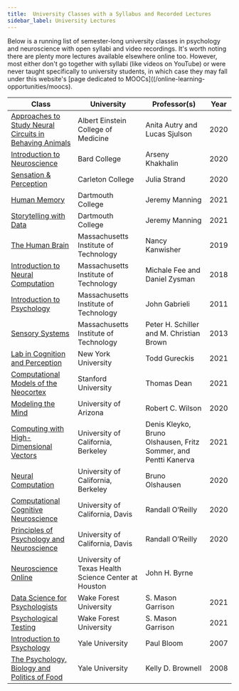 ```yaml
---
title:  University Classes with a Syllabus and Recorded Lectures
sidebar_label: University Lectures
---
```


Below is a running list of semester-long university classes in psychology and neuroscience with open syllabi and video recordings. It's worth noting there are plenty more lectures available elsewhere online too. However, most either don't go together with syllabi (like videos on YouTube) or were never taught specifically to university students, in which case they may fall under this website's [page dedicated to MOOCs]((/online-learning-opportunities/moocs).

| Class | University | Professor(s) | Year |
|----------|---------|--------------|------|
| [Approaches to Study Neural Circuits in Behaving Animals](https://github.com/SjulsonLab/methods_class) | Albert Einstein College of Medicine | Anita Autry and Lucas Sjulson | 2020 |
| [Introduction to Neuroscience](https://github.com/khakhalin/Teaching/blob/master/Intro_Neuroscience/readings_neuro.md) | Bard College | Arseny Khakhalin | 2020 |
| [Sensation & Perception](https://tinyurl.com/SandP-Strand) | Carleton College | Julia Strand | 2020 |
| [Human Memory](https://github.com/ContextLab/human-memory) | Dartmouth College | Jeremy Manning | 2021 |
| [Storytelling with Data](https://github.com/ContextLab/storytelling-with-data) | Dartmouth College | Jeremy Manning | 2021 |
| [The Human Brain](https://ocw.mit.edu/courses/brain-and-cognitive-sciences/9-13-the-human-brain-spring-2019) | Massachusetts Institute of Technology | Nancy Kanwisher | 2019 |
| [Introduction to Neural Computation](https://ocw.mit.edu/courses/brain-and-cognitive-sciences/9-40-introduction-to-neural-computation-spring-2018/) | Massachusetts Institute of Technology | Michale Fee and Daniel Zysman | 2018 |
| [Introduction to Psychology](https://ocw.mit.edu/courses/brain-and-cognitive-sciences/9-00sc-introduction-to-psychology-fall-2011) | Massachusetts Institute of Technology | John Gabrieli | 2011 |
| [Sensory Systems](https://ocw.mit.edu/courses/brain-and-cognitive-sciences/9-04-sensory-systems-fall-2013) | Massachusetts Institute of Technology | Peter H. Schiller and M. Christian Brown | 2013 |
| [Lab in Cognition and Perception](https://gureckislab.org/courses/spring21/labincp) | New York University | Todd Gureckis | 2021 |
| [Computational Models of the Neocortex](https://web.stanford.edu/class/cs379c) | Stanford University | Thomas Dean | 2021 |
| [Modeling the Mind](http://u.arizona.edu/~bob/web_NSCS344) | University of Arizona | Robert C. Wilson | 2020 |
| [Computing with High-Dimensional Vectors](https://redwood.berkeley.edu/courses/computing-with-high-dimensional-vectors) | University of California, Berkeley | Denis Kleyko, Bruno Olshausen, Fritz Sommer, and Pentti Kanerva | 2021 |
| [Neural Computation](https://redwood.berkeley.edu/courses/vs265) | University of California, Berkeley | Bruno Olshausen | 2020 |
| [Computational Cognitive Neuroscience](https://compcogneuro.org) | University of California, Davis | Randall O’Reilly | 2020 |
| [Principles of Psychology and Neuroscience](https://principlesofpsych.org) | University of California, Davis | Randall O’Reilly | 2020 |
| [Neuroscience Online](https://nba.uth.tmc.edu/neuroscience) | University of Texas Health Science Center at Houston | John H. Byrne	| |
| [Data Science for Psychologists](https://datascience4psych.github.io/DataScience4Psych) | Wake Forest University | S. Mason Garrison | 2021 |
| [Psychological Testing](https://r-computing-lab.github.io/psychtesting) | Wake Forest University | S. Mason Garrison | 2021 |
| [Introduction to Psychology](https://oyc.yale.edu/NODE/231) | Yale University | Paul Bloom | 2007 |
| [The Psychology, Biology and Politics of Food](https://oyc.yale.edu/NODE/236) | Yale University | Kelly D. Brownell | 2008 |
